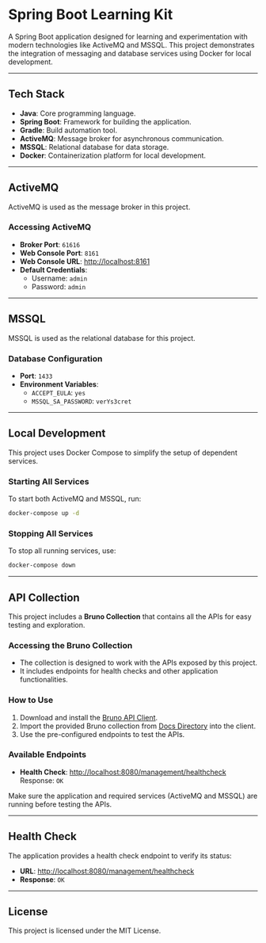 # Spring Boot Learning Kit

A Spring Boot application designed for learning and experimentation with modern technologies like ActiveMQ and MSSQL. This project demonstrates the integration of messaging and database services using Docker for local development.

---

## **Tech Stack**
- **Java**: Core programming language.
- **Spring Boot**: Framework for building the application.
- **Gradle**: Build automation tool.
- **ActiveMQ**: Message broker for asynchronous communication.
- **MSSQL**: Relational database for data storage.
- **Docker**: Containerization platform for local development.

---

## **ActiveMQ**
ActiveMQ is used as the message broker in this project.

### **Accessing ActiveMQ**
- **Broker Port**: `61616`
- **Web Console Port**: `8161`
- **Web Console URL**: [http://localhost:8161](http://localhost:8161)
- **Default Credentials**:
    - Username: `admin`
    - Password: `admin`

---

## **MSSQL**
MSSQL is used as the relational database for this project.

### **Database Configuration**
- **Port**: `1433`
- **Environment Variables**:
    - `ACCEPT_EULA`: `yes`
    - `MSSQL_SA_PASSWORD`: `verYs3cret`

---

## **Local Development**
This project uses Docker Compose to simplify the setup of dependent services.

### **Starting All Services**
To start both ActiveMQ and MSSQL, run:
```bash
docker-compose up -d
```

### **Stopping All Services**
To stop all running services, use:
```bash
docker-compose down
```

---

## **API Collection**
This project includes a **Bruno Collection** that contains all the APIs for easy testing and exploration.

### **Accessing the Bruno Collection**
- The collection is designed to work with the APIs exposed by this project.
- It includes endpoints for health checks and other application functionalities.

### **How to Use**
1. Download and install the [Bruno API Client](https://www.usebruno.com/).
2. Import the provided Bruno collection from [Docs Directory](./Docs/SpringBoot%20Learning%20Kit%20-%20APIs) into the client.
3. Use the pre-configured endpoints to test the APIs.

### **Available Endpoints**
- **Health Check**: [http://localhost:8080/management/healthcheck](http://localhost:8080/management/healthcheck)  
  Response: `OK`

Make sure the application and required services (ActiveMQ and MSSQL) are running before testing the APIs.

---

## **Health Check**
The application provides a health check endpoint to verify its status:
- **URL**: [http://localhost:8080/management/healthcheck](http://localhost:8080/management/healthcheck)
- **Response**: `OK`

---

## **License**
This project is licensed under the MIT License.